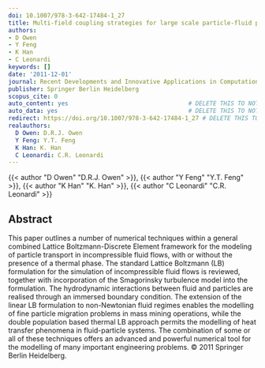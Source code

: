 ```yaml
---
doi: 10.1007/978-3-642-17484-1_27
title: Multi-field coupling strategies for large scale particle-fluid problems
authors:
- D Owen
- Y Feng
- K Han
- C Leonardi
keywords: []
date: '2011-12-01'
journal: Recent Developments and Innovative Applications in Computational Mechanics
publisher: Springer Berlin Heidelberg
scopus_cite: 0
auto_content: yes                                  # DELETE THIS TO NOT AUTO GENERATE CONTENT
auto_data: yes                                     # DELETE THIS TO NOT AUTO GENERATE METADATA
redirect: https://doi.org/10.1007/978-3-642-17484-1_27 # DELETE THIS TO NOT REDIRECT
realauthors:
  D Owen: D.R.J. Owen
  Y Feng: Y.T. Feng
  K Han: K. Han
  C Leonardi: C.R. Leonardi
---
```

{{< author "D Owen" "D.R.J. Owen" >}}, {{< author "Y Feng" "Y.T. Feng" >}}, {{< author "K Han" "K. Han" >}}, {{< author "C Leonardi" "C.R. Leonardi" >}}

## Abstract
This paper outlines a number of numerical techniques within a general combined Lattice Boltzmann-Discrete Element framework for the modeling of particle transport in incompressible fluid flows, with or without the presence of a thermal phase. The standard Lattice Boltzmann (LB) formulation for the simulation of incompressible fluid flows is reviewed, together with incorporation of the Smagorinsky turbulence model into the formulation. The hydrodynamic interactions between fluid and particles are realised through an immersed boundary condition. The extension of the linear LB formulation to non-Newtonian fluid regimes enables the modelling of fine particle migration problems in mass mining operations, while the double population based thermal LB approach permits the modelling of heat transfer phenomena in fluid-particle systems. The combination of some or all of these techniques offers an advanced and powerful numerical tool for the modelling of many important engineering problems. © 2011 Springer Berlin Heidelberg.
